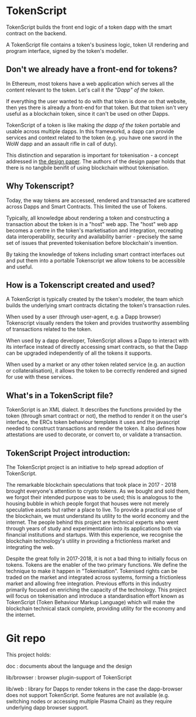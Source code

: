 # TokenScript

TokenScript builds the front end logic of a token dapp with the smart contract on the backend. 

A TokenScript file contains a token's business logic, token UI rendering and program interface, signed by the token's modeller.

## Don't we already have a front-end for tokens?

In Ethereum, most tokens have a web application which serves all the content relevant to the token. Let's call it _the "Dapp" of the token_.

If everything the user wanted to do with that token is done on that website, then yes there is already a front-end for that token. But that token isn't very useful as a blockchain token, since it can't be used on other Dapps.

TokenScript of a token is like making _the dapp of the token_ portable and usable across multiple dapps. In this frameworkd, a dapp can provide services and context related to the token (e.g. you have one sword in the WoW dapp and an assault rifle in call of duty).

This distinction and separation is important for tokenisation - a concept addressed in [the design paper](https://github.com/AlphaWallet/TokenScript/releases). The authors of the design paper holds that there is no tangbile benifit of using blockchain without tokenisation.

## Why Tokenscript?

Today, the way tokens are accessed, rendered and transacted are scattered across Dapps and Smart Contracts. This limited the use of Tokens.

Typically, all knowledge about rendering a token and constructing a transaction about the token is in a "host" web app. The "host" web app becomes a centre in the token's marketisation and integration, recreating data interoperability, security and availability barrier - precisely the same set of issues that prevented tokenisation before blockchain's invention.

By taking the knowledge of tokens including smart contract interfaces out and put them into a portable Tokenscript we allow tokens to be accessible and useful.

## How is a Tokenscript created and used?

A TokenScript is typically created by the token's modeler, the team which builds the underlying smart contracts dictating the token's transaction rules.

When used by a user (through user-agent, e.g. a Dapp browser) Tokenscript visually renders the token and provides trustworthy assembling of transactions related to the token.

When used by a dapp developer, TokenScript allows a Dapp to interact with its interface instead of directly accessing smart contracts, so that the Dapp can be upgraded independently of all the tokens it supports.

When used by a market or any other token related service (e.g. an auction or collateralisation), it allows the token to be correctly rendered and signed for use with these services.

## What's in a TokenScript file?

TokenScript is an XML dialect. It describes the functions provided by the token (through smart contract or not), the method to render it on the user's interface, the ERCs token behaviour templates it uses and the javascript needed to construct transactions and render the token. It also defines how attestations are used to decorate, or convert to, or validate a transaction.

## TokenScript Project introduction: 

The TokenScript project is an initiative to help spread adoption of TokenScript. 

The remarkable blockchain speculations that took place in 2017 - 2018 brought everyone's attention to crypto tokens. As we bought and sold them, we forgot their intended purpose was to be used; this is analogous to the housing bubble in which people forgot that houses were not merely speculative assets but rather a place to live. To provide a practical use of the blockchain, we must understand its utility to the world economy and the internet. The people behind this project are technical experts who went through years of study and experimentation into its applications both via financial institutions and startups. With this experience, we recognise the blockchain technology's utility in providing a frictionless market and integrating the web.

Despite the great folly in 2017-2018, it is not a bad thing to initially focus on tokens. Tokens are the enabler of the two primary functions. We define the technique to make it happen in "Tokenisation". Tokenised rights can be traded on the market and integrated across systems, forming a frictionless market and allowing free integration. Previous efforts in this industry primarily focused on enriching the capacity of the technology. This project will focus on tokenisation and introduce a standardisation effort known as TokenScript (Token Behaviour Markup Language) which will make the blockchain technical stack complete, providing utility for the economy and the internet.

# Git repo

This project holds:

doc
:   documents about the language and the design

lib/browser
:   browser plugin-support of TokenScript

lib/web
:    library for Dapps to render tokens in the case the dapp-browser does not support TokenScript. Some features are not available (e.g. switching nodes or accessing multiple Plasma Chain) as they require underlying dapp browser support.
